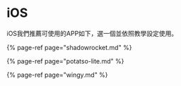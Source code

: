 # iOS

iOS我們推薦可使用的APP如下，選一個並依照教學設定使用。

{% page-ref page="shadowrocket.md" %}

{% page-ref page="potatso-lite.md" %}

{% page-ref page="wingy.md" %}

